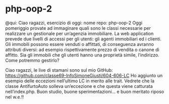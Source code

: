 # php-oop-2

@qui: Ciao ragazzi,
esercizio di oggi:
nome repo: php-oop-2
Oggi pomeriggio provate ad immaginare quali sono le classi necessarie per realizzare un gestionale per un’agenzia immobiliare.
La web application prevede due livelli di accessi per gli utenti: gli agenti immobiliari ed i clienti.
Gli immobili possono essere venduti o affittati, di conseguenza avranno attributi diversi: ad esempio rispettivamente prezzo di vendita o canone di affitto.
Sia gli immobili che gli utenti hanno una proprietà simile, l’indirizzo. Come potremmo gestirlo?

Ciao ragazzi, le live di stamani sono sul mio GitHub: https://github.com/classe69-InfoSimoneGiusti/604-606-LC
Ho aggiunto un esempio delle eccezioni nell’ultimo LC in merito alle trait. Vedrete che la classe AntifurtoAuto solleva un’eccezione e che questa viene catturata nell’index.php.
Buon studio, buone sperimentazioni… e buon meritato riposo nel w.e.!!